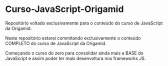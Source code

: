 # Curso-JavaScript-Origamid
Repositório voltado exclusivamente para o conteúdo do curso de JavaScript da Origamid.

Neste repositório estarei commitando exclusivamente o conteúdo COMPLETO do curso de JavaScript da Origamid.

Começando o curso do zero para consolidar ainda mais a BASE do JavaScript e assim poder ter mais desenvoltura nos frameworks JS.
